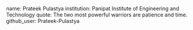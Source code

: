 name: Prateek Pulastya
institution: Panipat Institute of Engineering and Technology
quote: The two most powerful warriors are patience and time.
github_user: Prateek-Pulastya
